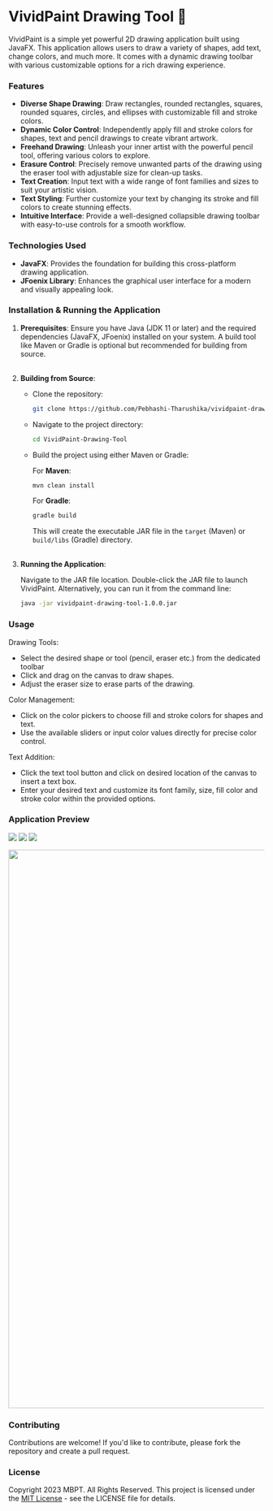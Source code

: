 # VividPaint Drawing Tool 🎨
VividPaint is a simple yet powerful 2D drawing application built using JavaFX. This application allows users to draw a variety of shapes, add text, change colors, and much more. It comes with a dynamic drawing toolbar with various customizable options for a rich drawing experience.

### Features
- **Diverse Shape Drawing**: Draw rectangles, rounded rectangles, squares, rounded squares, circles, and ellipses with customizable fill and stroke colors.
- **Dynamic Color Control**: Independently apply fill and stroke colors for shapes, text and pencil drawings to create vibrant artwork.
- **Freehand Drawing**: Unleash your inner artist with the powerful pencil tool, offering various colors to explore.
- **Erasure Control**: Precisely remove unwanted parts of the drawing using the eraser tool with adjustable size for clean-up tasks.
- **Text Creation**: Input text with a wide range of font families and sizes to suit your artistic vision.
- **Text Styling**: Further customize your text by changing its stroke and fill colors to create stunning effects.
- **Intuitive Interface**: Provide a well-designed collapsible drawing toolbar with easy-to-use controls for a smooth workflow.


### Technologies Used
- **JavaFX**: Provides the foundation for building this cross-platform drawing application.
- **JFoenix Library**: Enhances the graphical user interface for a modern and visually appealing look.


### Installation & Running the Application

1. **Prerequisites**: Ensure you have Java (JDK 11 or later) and the required dependencies (JavaFX, JFoenix) installed on your system. A build tool like Maven or Gradle is optional but recommended for building from source.
<br><br>

2. **Building from Source**:
   - Clone the repository:
     ```bash
     git clone https://github.com/Pebhashi-Tharushika/vividpaint-drawing-tool.git
     ```
   - Navigate to the project directory:
     ```bash
     cd VividPaint-Drawing-Tool
     ```
   - Build the project using either Maven or Gradle:

     For **Maven**:
     ```bash
     mvn clean install
     ```
     For **Gradle**:
     ```bash
     gradle build
     ```

     This will create the executable JAR file in the `target` (Maven) or `build/libs` (Gradle) directory.
<br><br>

3. **Running the Application**: 

   Navigate to the JAR file location. Double-click the JAR file to launch VividPaint. Alternatively, you can run it from the command line:

   ```bash
   java -jar vividpaint-drawing-tool-1.0.0.jar


### Usage
Drawing Tools:
- Select the desired shape or tool (pencil, eraser etc.) from the dedicated toolbar
- Click and drag on the canvas to draw shapes.
- Adjust the eraser size to erase parts of the drawing.

Color Management:
- Click on the color pickers to choose fill and stroke colors for shapes and text.
- Use the available sliders or input color values directly for precise color control.

Text Addition:
- Click the text tool button and click on desired location of the canvas to insert a text box.
- Enter your desired text and customize its font family, size, fill color and stroke color within the provided options.

### Application Preview
![](assets/preview1.png) 
![](assets/preview2.png) 
![](assets/preview3.png) 


<p align="center">
  <img src="assets/preview5.gif" width="1100px" />
</p>




### Contributing
Contributions are welcome! If you'd like to contribute, please fork the repository and create a pull request.


### License
Copyright 2023 MBPT. All Rights Reserved.
This project is licensed under the [MIT License](LICENSE) - see the LICENSE file for details.
